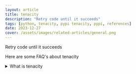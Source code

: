 ```yaml
---
layout: article
title: tenacity
description: "Retry code until it succeeds"
tags: [python, tenacity, pypi tenacity, pypi, references]
date: 2023-12-27
cover: /assets/images/related-articles/general.png
---
```


Retry code until it succeeds

Here are some FAQ's about tenacity
<details>
<summary>What is tenacity</summary>
Retry code until it succeeds
</details>
